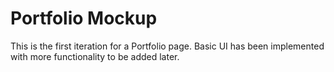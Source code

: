 # Portfolio Mockup

This is the first iteration for a Portfolio page. Basic UI has been implemented with more functionality to be added later.
